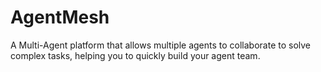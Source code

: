 # AgentMesh

A Multi-Agent platform that allows multiple agents to collaborate to solve complex tasks, helping you to quickly build your agent team.
